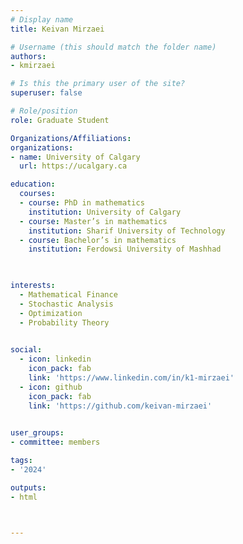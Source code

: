 ```yaml
---
# Display name
title: Keivan Mirzaei

# Username (this should match the folder name)
authors:
- kmirzaei

# Is this the primary user of the site?
superuser: false

# Role/position
role: Graduate Student

Organizations/Affiliations:
organizations:
- name: University of Calgary
  url: https://ucalgary.ca

education:
  courses:
  - course: PhD in mathematics
    institution: University of Calgary
  - course: Master’s in mathematics
    institution: Sharif University of Technology
  - course: Bachelor’s in mathematics
    institution: Ferdowsi University of Mashhad
  


interests:
  - Mathematical Finance
  - Stochastic Analysis
  - Optimization
  - Probability Theory
  

social:
  - icon: linkedin
    icon_pack: fab
    link: 'https://www.linkedin.com/in/k1-mirzaei'
  - icon: github
    icon_pack: fab
    link: 'https://github.com/keivan-mirzaei'
   

user_groups:
- committee: members

tags:
- '2024'

outputs:
- html



---
```



